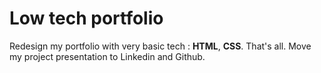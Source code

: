 # Low tech portfolio

Redesign my portfolio with very basic tech : **HTML**, **CSS**. That's all. Move my project presentation to Linkedin and Github.
